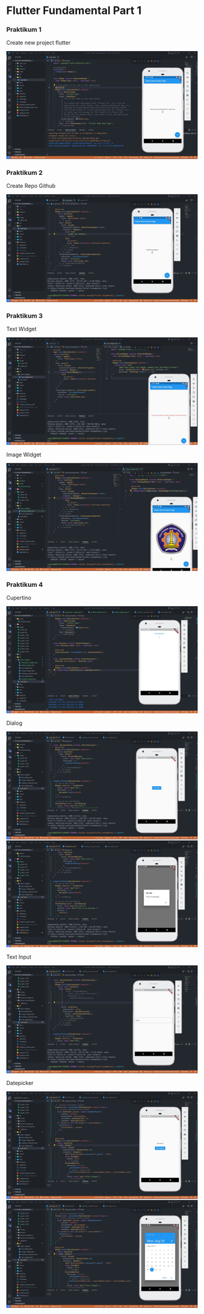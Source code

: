 # Flutter Fundamental Part 1
### Praktikum 1

Create new project flutter

![](image/prak1.JPG)

### Praktikum 2

Create Repo Github

![](image/prak2.JPG)

### Praktikum 3

Text Widget

![](image/prak3_1.JPG)

Image Widget

![](image/prak3_2.JPG)

### Praktikum 4

Cupertino

![](image/prak4_cupper.JPG)

Dialog

![](image/prak4_1.JPG)
![](image/prak4_2.JPG)

Text Input

![](image/prak4_3.JPG)

Datepicker

![](image/prak4_4.JPG)
![](image/prak4_5.JPG)
